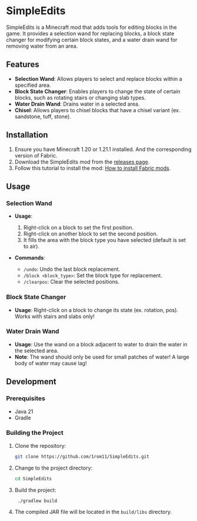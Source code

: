 # SimpleEdits

SimpleEdits is a Minecraft mod that adds tools for editing blocks in the game. It provides a selection wand for replacing blocks, a block state changer for modifying certain block states, and a water drain wand for removing water from an area.

## Features

- **Selection Wand**: Allows players to select and replace blocks within a specified area.
- **Block State Changer**: Enables players to change the state of certain blocks, such as rotating stairs or changing slab types.
- **Water Drain Wand**: Drains water in a selected area.
- **Chisel**: Allows players to chisel blocks that have a chisel variant (ex. sandstone, tuff, stone).

## Installation

1. Ensure you have Minecraft 1.20 or 1.21.1 installed. And the corresponding version of Fabric.
2. Download the SimpleEdits mod from the [releases page](https://github.com/1rom11/SimpleEdits/releases).
3. Follow this tutorial to install the mod: [How to install Fabric mods](https://www.youtube.com/watch?v=JhReN8KykY0).

## Usage

### Selection Wand

- **Usage**:
  1. Right-click on a block to set the first position.
  2. Right-click on another block to set the second position.
  3. It fills the area with the block type you have selected (default is set to air).

- **Commands**:
  - `/undo`: Undo the last block replacement.
  - `/block <block_type>`: Set the block type for replacement.
  - `/clearpos`: Clear the selected positions.

### Block State Changer

- **Usage**: Right-click on a block to change its state (ex. rotation, pos). Works with stairs and slabs only!

### Water Drain Wand

- **Usage**: Use the wand on a block adjacent to water to drain the water in the selected area.
- **Note**: The wand should only be used for small patches of water! A large body of water may cause lag!

## Development

### Prerequisites

- Java 21
- Gradle

### Building the Project

1. Clone the repository:
   ```sh
   git clone https://github.com/1rom11/SimpleEdits.git
2. Change to the project directory:
   ```sh
   cd SimpleEdits
3. Build the project:
   ```sh
    ./gradlew build
4. The compiled JAR file will be located in the `build/libs` directory.
